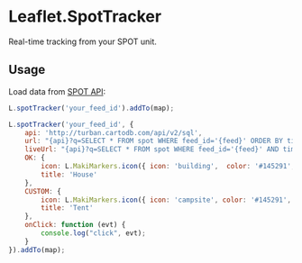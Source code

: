 Leaflet.SpotTracker
===================

Real-time tracking from your SPOT unit.

Usage
-----

Load data from [SPOT API](http://faq.findmespot.com/index.php?action=showEntry&data=69):
```JavaScript
L.spotTracker('your_feed_id').addTo(map);
```

```JavaScript
L.spotTracker('your_feed_id', {
	api: 'http://turban.cartodb.com/api/v2/sql',
	url: "{api}?q=SELECT * FROM spot WHERE feed_id='{feed}' ORDER BY timestamp",
	liveUrl: "{api}?q=SELECT * FROM spot WHERE feed_id='{feed}' AND timestamp > {timestamp} ORDER BY timestamp",
	OK: {
		icon: L.MakiMarkers.icon({ icon: 'building',  color: '#145291', size: 'm' }),
		title: 'House'
	},
	CUSTOM: {
		icon: L.MakiMarkers.icon({ icon: 'campsite', color: '#145291', size: 'm' }),
		title: 'Tent'
	},
	onClick: function (evt) {
		console.log("click", evt);
	}			
}).addTo(map);
```